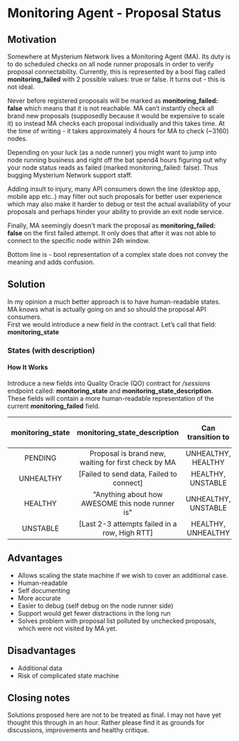 # Monitoring Agent - Proposal Status

## Motivation

Somewhere at Mysterium Network lives a Monitoring Agent (MA). Its duty is to do scheduled checks on all node runner proposals in order to verify proposal connectability.
Currently, this is represented by a bool flag called **monitoring_failed** with 2 possible values: true or false. It turns out - this is not ideal.  

Never before registered proposals will be marked as **monitoring_failed: false** which means that it is not reachable. MA can’t instantly check all brand new proposals (supposedly because it would be expensive to scale it) so instead MA checks each proposal individually and this takes time. At the time of writing - it takes approximately 4 hours for MA to check (~3160) nodes.  

Depending on your luck (as a node runner) you might want to jump into node running business and right off the bat spend4 hours figuring out why your node status reads as failed (marked monitoring_failed: false). Thus bugging Mysterium Network support staff.  

Adding insult to injury, many API consumers down the line (desktop app, mobile app etc..) may filter out such proposals for better user experience which may also make it harder to debug or test the actual availability of your proposals and perhaps hinder your ability to provide an exit node service.  

Finally, MA seemingly doesn't mark the proposal as **monitoring_failed: false** on the first failed attempt. It only does that after it was not able to connect to the specific node within 24h window.  

Bottom line is - bool representation of a complex state does not convey the meaning and adds confusion.

## Solution

In my opinion a much better approach is to have human-readable states. MA knows what is actually going on and so should the proposal API consumers.  
First we would introduce a new field in the contract. Let’s call that field: **monitoring_state**

### States (with description)

#### How It Works

Introduce a new fields into Quality Oracle (QO) contract for _/sessions_ endpoint called: **monitoring_state** and **monitoring_state_description**. 
These fields will contain a more human-readable representation of the current **monitoring_failed** field.

|**monitoring_state**| **monitoring_state_description** | Can transition to | Show in Proposal List? |
| :---: | :---: | :---:| :---: |
| PENDING| Proposal is brand new, waiting for first check by MA | UNHEALTHY, HEALTHY| NO |
| UNHEALTHY| [Failed to send data, Failed to connect] | HEALTHY, UNSTABLE| NO |
| HEALTHY| "Anything about how AWESOME this node runner is" | UNHEALTHY, UNSTABLE| YES |
| UNSTABLE| [Last 2-3 attempts failed in a row, High RTT] | HEALTHY, UNHEALTHY| YES |

## Advantages
- Allows scaling the state machine if we wish to cover an additional case.
- Human-readable
- Self documenting
- More accurate
- Easier to debug (self debug on the node runner side)
- Support would get fewer distractions in the long run
- Solves problem with proposal list polluted by unchecked proposals, which were not visited by MA yet.

## Disadvantages
- Additional data
- Risk of complicated state machine

## Closing notes

Solutions proposed here are not to be treated as final. I may not have yet thought this through in an hour. Rather please find it as grounds for discussions, improvements and healthy critique.